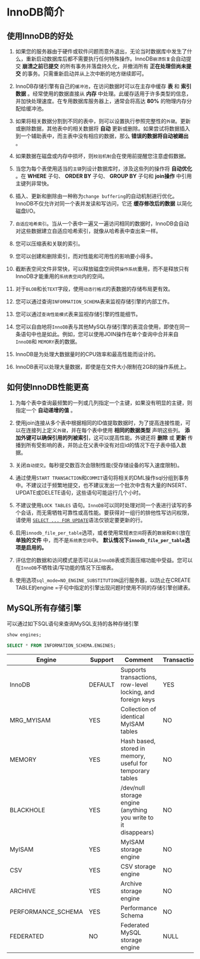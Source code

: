 # InnoDB简介

## 使用InnoDB的好处

1. 如果您的服务器由于硬件或软件问题而意外退出，无论当时数据库中发生了什么，重新启动数据库后都不需要执行任何特殊操作。InnoDB`崩溃恢复`会自动提交 **崩溃之前已提交** 的所有事务并落盘持久化，并撤消所有 **正在处理但尚未提交** 的事务。只需重新启动并从上次中断的地方继续即可。

2. InnoDB存储引擎有自己的`缓冲池`，在访问数据时可以在主存中缓存 **表** 和 **索引数据** 。经常使用的数据直接从 **内存** 中处理。此缓存适用于许多类型的信息，并加快处理速度。在专用数据库服务器上，通常会将高达 **80%** 的物理内存分配给缓冲池。

3. 如果将相关数据分割到不同的表中，则可以设置执行参照完整性的`外键`。更新或删除数据，其他表中的相关数据将 **自动** 更新或删除。如果尝试将数据插入到一个辅助表中，而主表中没有相应的数据，那么 **错误的数据将自动被踢出** 。

4. 如果数据在磁盘或内存中损坏，则`校验机制`会在使用前提醒您注意虚假数据。

5. 当您为每个表使用适当的`主键`列设计数据库时，涉及这些列的操作将 **自动优化** 。在 **WHERE** 子句、 **ORDER BY** 子句、 **GROUP BY** 子句和 **join操作** 中引用主键列非常快。

6. 插入、更新和删除由一种称为`change buffering`的自动机制进行优化。InnoDB不仅允许对同一个表并发读和写访问，它还 **缓存修改后的数据** 以简化磁盘I/O。

7. `自适应哈希索引`。当从一个表中一遍又一遍访问相同的数据时，InnoDB会自动对这些数据建立自适应哈希索引，就像从哈希表中查出来一样。

8. 您可以压缩表和关联的索引。

9. 您可以创建和删除索引，而对性能和可用性的影响要小得多。

10. 截断表空间文件非常快，可以释放磁盘空间供`操作系统`重用，而不是释放只有InnoDB才能重用的`系统表空间`内的空间。

11. 对于`BLOB`和长`TEXT`字段，使用`动态行格式`的表数据的存储布局更有效。

12. 您可以通过查询`INFORMATION_SCHEMA`表来监视存储引擎的内部工作。

13. 您可以通过`查询性能模式`表来监视存储引擎的性能细节。

14. 您可以自由地将`InnoDB`表与其他MySQL存储引擎的表混合使用，即使在同一条语句中也是如此。例如，您可以使用JOIN操作在单个查询中合并来自`InnoDB`和 `MEMORY`表的数据。

15. InnoDB是为处理大数据量时的CPU效率和最高性能而设计的。

16. InnoDB表可以处理大量数据，即使是在文件大小限制在2GB的操作系统上。





## 如何使InnoDB性能更高

1. 为每个表中查询最频繁的一列或几列指定一个主键，如果没有明显的主键，则指定一个 **自动递增的值** 。

2. 使用join连接从多个表中根据相同的ID值提取数据时，为了提高连接性能，可以在连接列上定义`外键`，并在每个表中使用 **相同的数据类型** 声明这些列。 **添加外键可以确保引用的列被索引**，这可以提高性能。外键还将 **删除** 或 **更新** 传播到所有受影响的表，并防止在父表中没有对应id的情况下在子表中插入数据。

3. 关闭`自动提交`。每秒提交数百次会限制性能(受存储设备的写入速度限制)。

4. 通过使用`START TRANSACTION`和`COMMIT`语句将相关的DML操作sql分组到事务中。不建议过于频繁地提交，也不建议发出一个批次中含有大量的INSERT、UPDATE或DELETE语句，这些语句可能运行几个小时。

5. 不建议使用`LOCK TABLES` 语句。`InnoDB`可以同时处理对同一个表进行读写的多个会话，而无需牺牲可靠性或高性能。要获得对一组行的排他性写访问权限，请使用 [`SELECT ... FOR UPDATE`](https://dev.mysql.com/doc/refman/5.7/en/innodb-locking-reads.html)语法仅锁定要更新的行。

6. 启用`innodb_file_per_table`选项，或者使用常规`表空间`将表的`数据`和`索引`放在 **单独的文件** 中，而不是`系统表空间`中。  **默认情况下`innodb_file_per_table`选项是启用的。**

7. 评估您的数据和访问模式是否可以从`InnoDB`表或页面压缩功能中受益。您可以在`InnoDB`不牺牲读/写功能的情况下压缩表。

8. 使用选项`sql_mode=NO_ENGINE_SUBSTITUTION`运行服务器，以防止在CREATE TABLE的engine =子句中指定的引擎出现问题时使用不同的存储引擎创建表。







## MySQL所有存储引擎

可以通过如下SQL语句来查询MySQL支持的各种存储引擎

```SQL
show engines;

SELECT * FROM INFORMATION_SCHEMA.ENGINES;

```


| Engine             | Support | Comment                                                      | Transactions | XA   | Savepoints |
| ------------------ | ------- | ------------------------------------------------------------ | ------------ | ---- | ---------- |
| InnoDB             | DEFAULT | Supports transactions, row-level locking, and foreign keys   | YES          | YES  | YES        |
| MRG_MYISAM         | YES     | Collection of identical MyISAM tables                        | NO           | NO   | NO         |
| MEMORY             | YES     | Hash based, stored in memory, useful for temporary tables    | NO           | NO   | NO         |
| BLACKHOLE          | YES     | /dev/null storage engine (anything you write to it disappears) | NO           | NO   | NO         |
| MyISAM             | YES     | MyISAM storage engine                                        | NO           | NO   | NO         |
| CSV                | YES     | CSV storage engine                                           | NO           | NO   | NO         |
| ARCHIVE            | YES     | Archive storage engine                                       | NO           | NO   | NO         |
| PERFORMANCE_SCHEMA | YES     | Performance Schema                                           | NO           | NO   | NO         |
| FEDERATED          | NO      | Federated MySQL storage engine                               | NULL         | NULL | NULL       |

